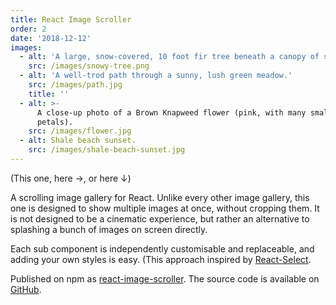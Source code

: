 ```yaml
---
title: React Image Scroller
order: 2
date: '2018-12-12'
images:
  - alt: 'A large, snow-covered, 10 foot fir tree beneath a canopy of spruce trees.'
    src: /images/snowy-tree.png
  - alt: 'A well-trod path through a sunny, lush green meadow.'
    src: /images/path.jpg
    title: ''
  - alt: >-
      A close-up photo of a Brown Knapweed flower (pink, with many small
      petals).
    src: /images/flower.jpg
  - alt: Shale beach sunset.
    src: /images/shale-beach-sunset.jpg
---
```

(This one, here →, or here ↓)

A scrolling image gallery for React. Unlike every other image gallery, this one is designed to show multiple images at once, without cropping them. It is not designed to be a cinematic experience, but rather an alternative to splashing a bunch of images on screen directly.

Each sub component is independently customisable and replaceable, and adding your own styles is easy. (This approach inspired by [React-Select](https://react-select.com/).

Published on npm as [react-image-scroller](https://www.npmjs.com/package/react-image-scroller). The source code is available on [GitHub](https://github.com/cmmartti/react-image-scroller).
